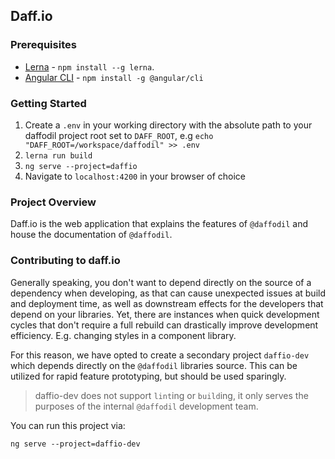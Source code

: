## Daff.io

### Prerequisites
* [Lerna](https://lernajs.io/) - `npm install --g lerna`.
* [Angular CLI](https://cli.angular.io/) - `npm install -g @angular/cli`

### Getting Started
1. Create a `.env` in your working directory with the absolute path to your daffodil project root set to `DAFF_ROOT`, e.g `echo "DAFF_ROOT=/workspace/daffodil" >> .env`
2. `lerna run build`
3. `ng serve --project=daffio`
4. Navigate to `localhost:4200` in your browser of choice

### Project Overview
Daff.io is the web application that explains the features of `@daffodil` and house the documentation of `@daffodil`.

### Contributing to daff.io
Generally speaking, you don't want to depend directly on the source of a dependency when developing, as that can cause unexpected issues at build and deployment time, as well as downstream effects for the developers that depend on your libraries. Yet, there are instances when quick development cycles that don't require a full rebuild can drastically improve development efficiency. E.g. changing styles in a component library.

For this reason, we have opted to create a secondary project `daffio-dev` which depends directly on the `@daffodil` libraries source. This can be utilized for rapid feature prototyping, but should be used sparingly.

> daffio-dev does not support `lint`ing or `build`ing, it only serves the purposes of the internal `@daffodil` development team.

You can run this project via:

```
ng serve --project=daffio-dev
```
